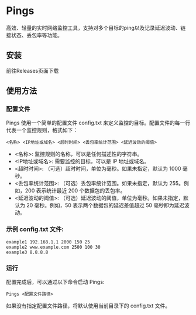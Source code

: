 # Pings

高效、轻量的实时网络监控工具，支持对多个目标的ping以及记录延迟波动、链接状态、丢包率等功能。

## 安装

前往Releases页面下载

## 使用方法
### 配置文件
Pings 使用一个简单的配置文件 config.txt 来定义监控的目标。配置文件的每一行代表一个监控规则，格式如下：
```
<名称> <IP地址或域名> <超时时间> <丢包率统计范围> <延迟波动的阈值>
```
 * <名称>: 监控规则的名称，可以是任何描述性的字符串。
 * <IP地址或域名>: 需要监控的目标，可以是 IP 地址或域名。
 * <超时时间>: （可选）超时时间，单位为毫秒。如果未指定，默认为 1000 毫秒。
 * <丢包率统计范围>: （可选）丢包率统计范围。如果未指定，默认为 255。例如，200 表示统计最近 200 个数据包的丢包率。
 * <延迟波动的阈值>: （可选）延迟波动的阈值，单位为毫秒。如果未指定，默认为 20 毫秒。例如，50 表示两个数据包的延迟差值超过 50 毫秒即为延迟波动。
### 示例 config.txt 文件:
```
example1 192.168.1.1 2000 150 25
example2 www.example.com 2500 100 30
example3 8.8.8.8
```
### 运行
配置完成后，可以通过以下命令启动 Pings:
```
Pings <配置文件路径>
```
如果没有指定配置文件路径，将默认使用当前目录下的 config.txt 文件。
